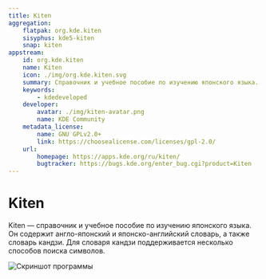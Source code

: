 ```yaml
---
title: Kiten
aggregation:
    flatpak: org.kde.kiten
    sisyphus: kde5-kiten
    snap: kiten
appstream:
    id: org.kde.kiten
    name: Kiten
    icon: ./img/org.kde.kiten.svg
    summary: Справочник и учебное пособие по изучению японского языка.
    keywords:
        - kdedeveloped
    developer:
        avatar: ./img/kiten-avatar.png
        name: KDE Community
    metadata_license: 
        name: GNU GPLv2.0+
        link: https://choosealicense.com/licenses/gpl-2.0/
    url: 
        homepage: https://apps.kde.org/ru/kiten/
        bugtracker: https://bugs.kde.org/enter_bug.cgi?product=Kiten
---
```


# Kiten

Kiten — справочник и учебное пособие по изучению японского языка. Он содержит англо-японский и японско-английский словарь, а также словарь кандзи. Для словаря кандзи поддерживается несколько способов поиска символов.

![Скриншот программы](https://cdn.kde.org/screenshots/kiten/kiten.png)

<!--@include: @apps/_parts/install/content-repo.md-->
<!--@include: @apps/_parts/install/content-flatpak.md-->
<!--@include: @apps/_parts/install/content-snap.md-->